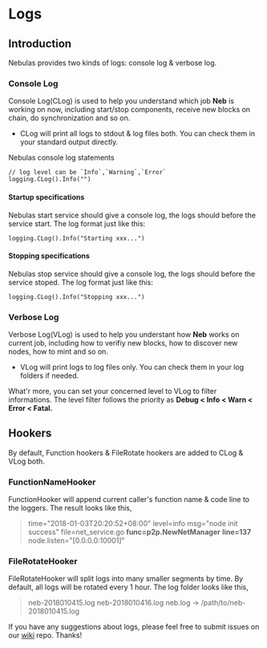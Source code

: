 # Logs

## Introduction

Nebulas provides two kinds of logs: console log & verbose log.

### Console Log

Console Log\(CLog\) is used to help you understand which job **Neb** is working on now, including start/stop components, receive new blocks on chain, do synchronization and so on.

* CLog will print all logs to stdout & log files both. You can check them in your standard output directly.

Nebulas console log statements

```text
// log level can be `Info`,`Warning`,`Error`
logging.CLog().Info("")
```

#### Startup specifications

Nebulas start service should give a console log, the logs should before the service start. The log format just like this:

```text
logging.CLog().Info("Starting xxx...")
```

#### Stopping specifications

Nebulas stop service should give a console log, the logs should before the service stoped. The log format just like this:

```text
logging.CLog().Info("Stopping xxx...")
```

### Verbose Log

Verbose Log\(VLog\) is used to help you understant how **Neb** works on current job, including how to verifiy new blocks, how to discover new nodes, how to mint and so on.

* VLog will print logs to log files only. You can check them in your log folders if needed.

What'r more, you can set your concerned level to VLog to filter informations. The level filter follows the priority as **Debug &lt; Info &lt; Warn &lt; Error &lt; Fatal.**

## Hookers

By default, Function hookers & FileRotate hookers are added to CLog & VLog both.

### FunctionNameHooker

FunctionHooker will append current caller's function name & code line to the loggers. The result looks like this,

> time="2018-01-03T20:20:52+08:00" level=info msg="node init success" file=net\_service.go **func=p2p.NewNetManager** **line=137** node.listen="\[0.0.0.0:10001\]"

### FileRotateHooker

FileRotateHooker will split logs into many smaller segments by time. By default, all logs will be rotated every 1 hour. The log folder looks like this,

> neb-2018010415.log neb-2018010416.log neb.log -&gt; /path/to/neb-2018010415.log

If you have any suggestions about logs, please feel free to submit issues on our [wiki](https://github.com/nebulasio/wiki) repo. Thanks!

